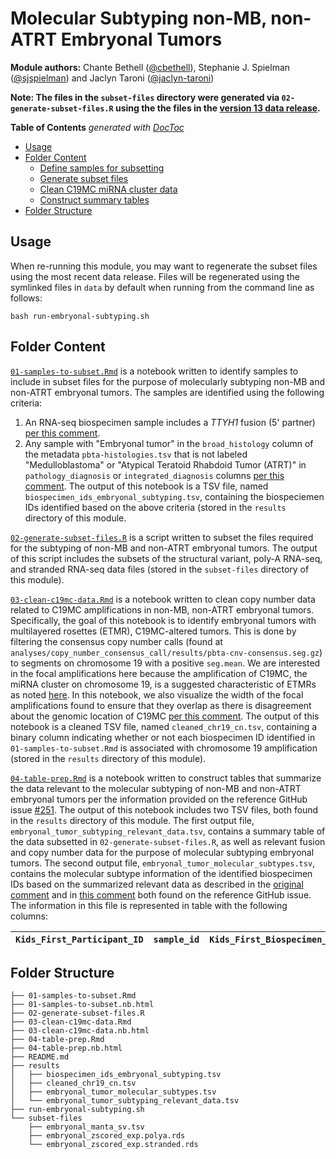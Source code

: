 # Molecular Subtyping non-MB, non-ATRT Embryonal Tumors

**Module authors:** Chante Bethell ([@cbethell](https://github.com/cbethell)), Stephanie J. Spielman ([@sjspielman](https://github.com/sjspielman)) and Jaclyn Taroni ([@jaclyn-taroni](https://github.com/jaclyn-taroni))

**Note: The files in the `subset-files` directory were generated via `02-generate-subset-files.R` using the the files in the [version 13 data release](https://github.com/AlexsLemonade/OpenPBTA-analysis/pull/444).**

<!-- START doctoc generated TOC please keep comment here to allow auto update -->
<!-- DON'T EDIT THIS SECTION, INSTEAD RE-RUN doctoc TO UPDATE -->
**Table of Contents**  *generated with [DocToc](https://github.com/thlorenz/doctoc)*

- [Usage](#usage)
- [Folder Content](#folder-content)
  - [Define samples for subsetting](https://alexslemonade.github.io/OpenPBTA-analysis/analyses/molecular-subtyping-embryonal/01-samples-to-subset.nb.html)
  - [Generate subset files](https://github.com/AlexsLemonade/OpenPBTA-analysis/blob/master/analyses/molecular-subtyping-embryonal/02-generate-subset-files.R)
  - [Clean C19MC miRNA cluster data](https://alexslemonade.github.io/OpenPBTA-analysis/analyses/molecular-subtyping-embryonal/03-clean-c19mc-data.nb.html)
  - [Construct summary tables](https://alexslemonade.github.io/OpenPBTA-analysis/analyses/molecular-subtyping-embryonal/04-table-prep.nb.html)
- [Folder Structure](#folder-structure)

<!-- END doctoc generated TOC please keep comment here to allow auto update -->

## Usage

When re-running this module, you may want to regenerate the subset files using the most recent data release.
Files will be regenerated using the symlinked files in `data` by default when running from the command line as follows:

```
bash run-embryonal-subtyping.sh
```


## Folder Content

[`01-samples-to-subset.Rmd`](https://alexslemonade.github.io/OpenPBTA-analysis/analyses/molecular-subtyping-embryonal/01-samples-to-subset.nb.html) is a notebook written to identify samples to include in subset files for the purpose of molecularly subtyping non-MB and non-ATRT embryonal tumors.
The samples are identified using the following criteria:

1. An RNA-seq biospecimen sample includes a _TTYH1_ fusion (5' partner) [per this comment](https://github.com/AlexsLemonade/OpenPBTA-analysis/pull/401#issuecomment-573669727).
2. Any sample with "Embryonal tumor" in the `broad_histology` column of the metadata `pbta-histologies.tsv` that is not labeled "Medulloblastoma" or "Atypical Teratoid Rhabdoid Tumor (ATRT)" in `pathology_diagnosis` or `integrated_diagnosis` columns [per this comment](https://github.com/AlexsLemonade/OpenPBTA-analysis/issues/251#issuecomment-568220913).
The output of this notebook is a TSV file, named `biospecimen_ids_embryonal_subtyping.tsv`, containing the biospeciemen IDs identified based on the above criteria (stored in the `results` directory of this module.

[`02-generate-subset-files.R`](https://github.com/AlexsLemonade/OpenPBTA-analysis/blob/master/analyses/molecular-subtyping-embryonal/02-generate-subset-files.R) is a script written to subset the files required for the subtyping of non-MB and non-ATRT embryonal tumors.
The output of this script includes the subsets of the structural variant, poly-A RNA-seq, and stranded RNA-seq data files (stored in the `subset-files` directory of this module).

[`03-clean-c19mc-data.Rmd`](https://alexslemonade.github.io/OpenPBTA-analysis/analyses/molecular-subtyping-embryonal/03-clean-c19mc-data.nb.html) is a notebook written to clean copy number data related to C19MC amplifications in non-MB, non-ATRT embryonal tumors.
Specifically, the goal of this notebook is to identify embryonal tumors with multilayered rosettes (ETMR), C19MC-altered tumors.
This is done by filtering the consensus copy number calls (found at `analyses/copy_number_consensus_call/results/pbta-cnv-consensus.seg.gz`) to segments on chromosome 19 with a positive `seg.mean`.
We are interested in the focal amplifications here because the amplification of C19MC, the miRNA cluster on chromosome 19, is a suggested characteristic of ETMRs as noted [here](https://github.com/AlexsLemonade/OpenPBTA-analysis/issues/251#issue-520154478).
In this notebook, we also visualize the width of the focal amplifications found to ensure that they overlap as there is disagreement about the genomic location of C19MC [per this comment](https://github.com/AlexsLemonade/OpenPBTA-analysis/pull/458#issuecomment-581050051).
The output of this notebook is a cleaned TSV file, named `cleaned_chr19_cn.tsv`, containing a binary column indicating whether or not each biospecimen ID identified in `01-samples-to-subset.Rmd` is associated with chromosome 19 amplification (stored in the `results` directory of this module).

[`04-table-prep.Rmd`](https://alexslemonade.github.io/OpenPBTA-analysis/analyses/molecular-subtyping-embryonal/04-table-prep.nb.html) is a notebook written to construct tables that summarize the data relevant to the molecular subtyping of non-MB and non-ATRT embryonal tumors per the information provided on the reference GitHub issue [#251](https://github.com/AlexsLemonade/OpenPBTA-analysis/issues/251).
The output of this notebook includes two TSV files, both found in the `results` directory of this module.
The first output file, `embryonal_tumor_subtyping_relevant_data.tsv`, contains a summary table of the data subsetted in `02-generate-subset-files.R`, as well as relevant fusion and copy number data for the purpose of molecular subtyping embryonal tumors.
The second output file, `embryonal_tumor_molecular_subtypes.tsv`, contains the molecular subtype information of the identified biospecimen IDs based on the summarized relevant data as described in the [original comment](https://github.com/AlexsLemonade/OpenPBTA-analysis/issues/251#issue-520154478) and in [this comment](https://github.com/AlexsLemonade/OpenPBTA-analysis/issues/251#issuecomment-571807158) both found on the reference GitHub issue.
The information in this file is represented in table with the following columns:


| `Kids_First_Participant_ID` | `sample_id` | `Kids_First_Biospecimen_ID_DNA` | `Kids_First_Biospecimen_ID_RNA` | `molecular_subtype` |
|-----------------------------|-------------|---------------------------------|---------------------------------|---------------------|



## Folder Structure

```
├── 01-samples-to-subset.Rmd
├── 01-samples-to-subset.nb.html
├── 02-generate-subset-files.R
├── 03-clean-c19mc-data.Rmd
├── 03-clean-c19mc-data.nb.html
├── 04-table-prep.Rmd
├── 04-table-prep.nb.html
├── README.md
├── results
│   ├── biospecimen_ids_embryonal_subtyping.tsv
│   ├── cleaned_chr19_cn.tsv
│   ├── embryonal_tumor_molecular_subtypes.tsv
│   └── embryonal_tumor_subtyping_relevant_data.tsv
├── run-embryonal-subtyping.sh
└── subset-files
    ├── embryonal_manta_sv.tsv
    ├── embryonal_zscored_exp.polya.rds
    └── embryonal_zscored_exp.stranded.rds
```
